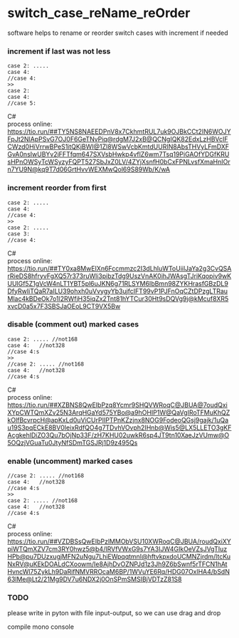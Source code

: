 # switch_case_reName_reOrder
software helps to rename or reorder switch cases with increment if needed


### increment if last was not less
```
case 2: .....  
case 4:  
//case 4:  
>>  
case 2:  
case 4:  
//case 5:  
```
C#  
process online:  
https://tio.run/##TY5NS8NAEEDPnV8x7CkhmtRUL7uk9OJBkCCt2IN6WOJYFpJt2NlApPSvG7OJ0F6GeTNvPiq@rdgM7J2xB@QCNgIQK82EdxLzHBVcIFCWzd0HiVrrwBPeS1itQKjBWI@1Zl8WSwVcbKmtdUURIN8AbsTHVyLFmDXFGvA0nsIwUBYv2jFFTfqm647SXVsbHwkp4vflZ6wm7Tsq19PiGAOfYDGfKRUsHPnOWSyTcWSyzyFQPT527SbJxZ0LV/4ZYjXsnfH0bCxFPNLvsfXmaHnIOrn7YU9N@kq9T7d06GrtHvvWEXMwQol69S89Wb/K/wA


### increment reorder from first
```
case 2: .....  
case 4:  
//case 4:  
>>  
case 2: ..... 
case 3:  
//case 4:  
```
C#  
process online:  
https://tio.run/##TY0xa8MwEIXn6Fccmmzc2I3dLhIuWToUiilJaYa2g3CvQSArRieDS8hfryvFgXQ57r373ruWli3pibzTdg9UszVnAK0ihJWAsgTJriKqopiv9wKUUlGf5Z1gVcW4nLT1YBT5pl6uJKN6g71RLSYM6IbBmn98ZYKHrasfGBzDL9DfyRwIiTQaR7aILU39ohxh0uVvygyYb3ujfcIFT99vP1PJFnOqCZtDPzgLTRauMlac4kBDeOk7o1l2RWfjH35iqZx2Tnt81hYTCur30Ht9sDQVg9j@kMcuf8XR5xvcD0a5x7F3SBSJaOEoL9CT9VX5Bw

### disable (comment out) marked cases
```
case 2: ..... //not168  
case 4:   //not328  
//case 4:s  
>>  
//case 2: ..... //not168  
case 4:   //not328  
//case 4:s    
```
C#  
process online:  
https://tio.run/##XZBNS8QwEIbPzq8Ycmr9SHQVWRoqC@JBUA@7oudQxiXYpCWTQmXZv25N3ArqHGaYd575YBo@a9hOHIP1W@QaVgIRoTFMuKhQZkOlfBcvrpcH@apKxLd0uViCUrPIIPTPnKZzjnx8NOG9FodeoQGsj9gajk/1uQau19S3pqECkE8BV0IeixRdfQO4g7TDvhVOvph2IHnb@Wis5@LX5LLETO3gKFAcgkehlDiZO3Qu7bOjNp33F/zH7KHU02uwkR6sp4JT9tn10XaeJzVUmw@O5OQzjVGuaTu0JtyNfSDmTGSJRj1D9z495Qs


### enable (uncomment) marked cases
```
//case 2: ..... //not168  
case 4:   //not328  
//case 4:s  
>>  
case 2: ..... //not168  
case 4:   //not328  
//case 4:s    
```
C#  
process online:  
https://tio.run/##VZDBSsQwEIbPzlMMObVSU10XWRoqC@JBUA/roudQxiXYpiWTQmXZV7cm3RY0hwz5@b4/IRVfVWxG9s7YA3IJW4GIkOeVZsJVgTIuzHPb@pu7DUzxugjMFN2uNgu7LhiEWpqqtmnI@hftvkpxdoUCMNZjrdm/ltcKuNxRV@uKEkDOALdCXoowm/Ie8AjhDvOZNPJd1z3Jh9Z6bSwnf5rTFCN1hAtHvncWl75ZykLh9DaRifNMVRROcaM6BP/1WVuYE6Rq/HDG07OxlHA4/bSdN63lMe@Lt2/21Mg9DV7u6NDX2j0OnSPmSMSIBjVDTzZ81S8
### TODO
please write in pyton with file input-output, so we can use drag and drop

compile mono console

